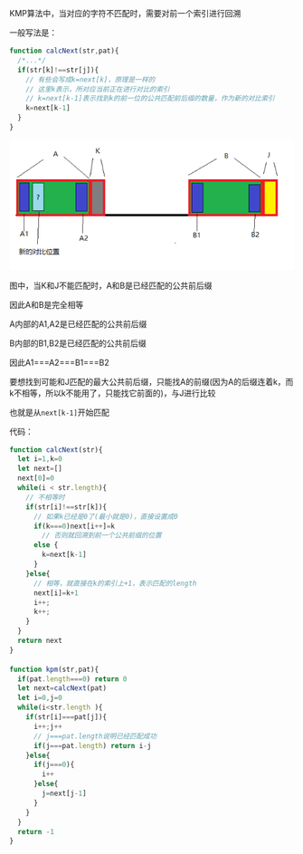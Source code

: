 KMP算法中，当对应的字符不匹配时，需要对前一个索引进行回溯

一般写法是：
```js
function calcNext(str,pat){
  /*...*/
  if(str[k]!==str[j]){
    // 有些会写成k=next[k]，原理是一样的
    // 这里k表示，所对应当前正在进行对比的索引
    // k=next[k-1]表示找到k的前一位的公共匹配前后缀的数量，作为新的对比索引
    k=next[k-1]
  }
}
```
![](../../img/KPM图解.png)

图中，当K和J不能匹配时，A和B是已经匹配的公共前后缀

因此A和B是完全相等

A内部的A1,A2是已经匹配的公共前后缀

B内部的B1,B2是已经匹配的公共前后缀

因此A1===A2===B1===B2

要想找到可能和J匹配的最大公共前后缀，只能找A的前缀(因为A的后缀连着k，而k不相等，所以k不能用了，只能找它前面的)，与J进行比较

也就是从`next[k-1]`开始匹配

代码：
```js
function calcNext(str){
  let i=1,k=0
  let next=[]
  next[0]=0
  while(i < str.length){
    // 不相等时
    if(str[i]!==str[k]){
      // 如果k已经是0了(最小就是0)，直接设置成0
      if(k===0)next[i++]=k
        // 否则就回溯到前一个公共前缀的位置
      else {
        k=next[k-1]
      }
    }else{
      // 相等，就直接在k的索引上+1，表示匹配的length
      next[i]=k+1
      i++;
      k++;
    }
  }
  return next
}

function kpm(str,pat){
  if(pat.length===0) return 0
  let next=calcNext(pat)
  let i=0,j=0
  while(i<str.length ){
    if(str[i]===pat[j]){
      i++;j++
      // j===pat.length说明已经匹配成功
      if(j===pat.length) return i-j
    }else{
      if(j===0){
        i++
      }else{
        j=next[j-1]
      }
    }
  }
  return -1
}
```